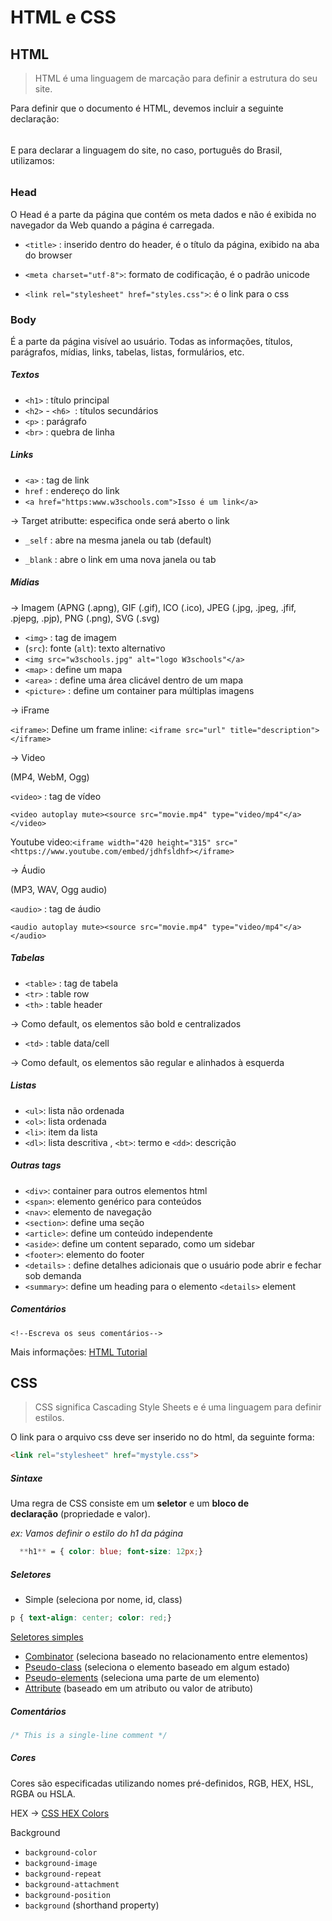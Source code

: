 # HTML e CSS

## HTML

> HTML é uma linguagem de marcação para definir a estrutura do seu site.



Para definir que o documento é HTML, devemos incluir a seguinte declaração:

###### <!DOCTYPE html>

E para declarar a linguagem do site, no caso, português do Brasil, utilizamos:

###### <html lang="pt-br">



### Head <head>

O Head é a parte da página que contém os meta dados e não é exibida no navegador da Web quando a página é carregada.

- `<title>` : inserido dentro do header, é o título da página, exibido na aba do browser

- `<meta charset="utf-8">`: formato de codificação, é o padrão unicode
- `<link rel="stylesheet" href="styles.css">`: é o link para o css



### Body <body>

É a parte da página visível ao usuário. Todas as informações, títulos, parágrafos, mídias, links, tabelas, listas, formulários, etc.

##### Textos

- `<h1>` : título principal
- `<h2>` - `<h6>`  : títulos secundários
- `<p>` : parágrafo
- `<br>` : quebra de linha

##### Links

- `<a>` : tag de link
- `href` : endereço do link
- `<a href="https:www.w3schools.com">Isso é um link</a>`

→ Target atributte: especifica onde será aberto o link

- `_self` : abre na mesma janela ou tab (default)

- `_blank` : abre o link em uma nova janela ou tab

##### Mídias

→ Imagem (APNG (.apng), GIF (.gif), ICO (.ico), JPEG (.jpg, .jpeg, .jfif, .pjepg, .pjp), PNG (.png), SVG (.svg)

- `<img>` : tag de imagem
- (`src`): fonte (`alt`): texto alternativo
- `<img src="w3schools.jpg" alt="logo W3schools"</a>`
- `<map>` : define um mapa
- `<area>` : define uma área clicável dentro de um mapa
- `<picture>` : define um container para múltiplas imagens

→ iFrame

`<iframe>`: Define um frame inline: `<iframe src="url" title="description"></iframe>`

→ Video

(MP4, WebM, Ogg)

`<video>` : tag de vídeo

`<video autoplay mute><source src="movie.mp4" type="video/mp4"</a></video>`

Youtube video:`<iframe width="420 height="315" src="<https://www.youtube.com/embed/jdhfsldhf></iframe>`

→ Áudio

(MP3, WAV, Ogg audio)

`<audio>` : tag de áudio

`<audio autoplay mute><source src="movie.mp4" type="video/mp4"</a></audio>`

##### Tabelas

- `<table>` : tag de tabela
- `<tr>` : table row
- `<th>` : table header

→ Como default, os elementos são bold e centralizados

- `<td>` : table data/cell

→ Como default, os elementos são regular e alinhados à esquerda

##### Listas

- `<ul>`: lista não ordenada
- `<ol>`: lista ordenada
- `<li>`: item da lista
- `<dl>`: lista descritiva , `<bt>`: termo e `<dd>`: descrição

##### Outras tags

- `<div>`: container para outros elementos html
- `<span>`: elemento genérico para conteúdos
- `<nav>`: elemento de navegação
- `<section>`: define uma seção
- `<article>`: define um conteúdo independente
- `<aside>`: define um content separado, como um sidebar
- `<footer>`: elemento do footer
- `<details>` : define detalhes adicionais que o usuário pode abrir e fechar sob demanda
- `<summary>`: define um heading para o elemento `<details>` element

##### Comentários

`<!--Escreva os seus comentários-->`

Mais informações: [HTML Tutorial](https://www.w3schools.com/html/)



## CSS

> CSS significa Cascading Style Sheets e é uma linguagem para definir estilos.

O link para o arquivo css deve ser inserido no <head> do html, da seguinte forma:

```html
<link rel="stylesheet" href="mystyle.css">
```

##### Sintaxe

Uma regra de CSS consiste em um **seletor** e um **bloco de declaração** (propriedade e valor).

*ex: Vamos definir o estilo do h1 da página*

```css
  **h1** = { color: blue; font-size: 12px;}
```

##### Seletores

- Simple (seleciona por nome, id, class)

```css
p { text-align: center; color: red;}
```

[Seletores simples](https://www.notion.so/0d1e3f0622cc4a2e9024af8d37d6a809)

- [Combinator](https://www.w3schools.com/css/css_combinators.asp) (seleciona baseado no relacionamento entre elementos)
- [Pseudo-class](https://www.w3schools.com/css/css_pseudo_classes.asp) (seleciona o elemento baseado em algum estado)
- [Pseudo-elements](https://www.w3schools.com/css/css_pseudo_elements.asp) (seleciona uma parte de um elemento)
- [Attribute](https://www.w3schools.com/css/css_attribute_selectors.asp) (baseado em um atributo ou valor de atributo)

##### Comentários

```css
/* This is a single-line comment */
```

##### Cores

Cores são especificadas utilizando nomes pré-definidos, RGB, HEX, HSL, RGBA ou HSLA.

HEX → [](https://www.w3schools.com/css/css_colors_hex.asp)[CSS HEX Colors](https://www.w3schools.com/css/css_colors_hex.asp)

Background

- `background-color`
- `background-image`
- `background-repeat`
- `background-attachment`
- `background-position`
- `background` (shorthand property)




